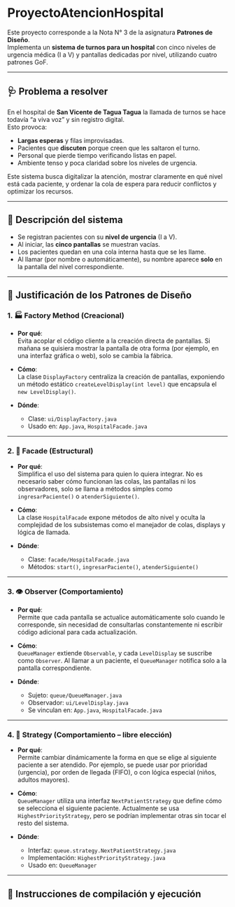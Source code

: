 # ProyectoAtencionHospital

Este proyecto corresponde a la Nota N° 3 de la asignatura **Patrones de Diseño**.  
Implementa un **sistema de turnos para un hospital** con cinco niveles de urgencia médica (I a V) y pantallas dedicadas por nivel, utilizando cuatro patrones GoF.

---

## 🩺 Problema a resolver

En el hospital de **San Vicente de Tagua Tagua** la llamada de turnos se hace todavía “a viva voz” y sin registro digital.  
Esto provoca:

- **Largas esperas** y filas improvisadas.  
- Pacientes que **discuten** porque creen que les saltaron el turno.  
- Personal que pierde tiempo verificando listas en papel.  
- Ambiente tenso y poca claridad sobre los niveles de urgencia.

Este sistema busca digitalizar la atención, mostrar claramente en qué nivel está cada paciente, y ordenar la cola de espera para reducir conflictos y optimizar los recursos.

---

## 🧠 Descripción del sistema

- Se registran pacientes con su **nivel de urgencia** (I a V).  
- Al iniciar, las **cinco pantallas** se muestran vacías.  
- Los pacientes quedan en una cola interna hasta que se les llame.  
- Al llamar (por nombre o automáticamente), su nombre aparece **solo** en la pantalla del nivel correspondiente.  

---

## 🧠 Justificación de los Patrones de Diseño

### 1. 🏭 Factory Method (Creacional)

- **Por qué**:  
  Evita acoplar el código cliente a la creación directa de pantallas. Si mañana se quisiera mostrar la pantalla de otra forma (por ejemplo, en una interfaz gráfica o web), solo se cambia la fábrica.

- **Cómo**:  
  La clase `DisplayFactory` centraliza la creación de pantallas, exponiendo un método estático `createLevelDisplay(int level)` que encapsula el `new LevelDisplay()`.

- **Dónde**:  
  - Clase: `ui/DisplayFactory.java`  
  - Usado en: `App.java`, `HospitalFacade.java`

---

### 2. 🧩 Facade (Estructural)

- **Por qué**:  
  Simplifica el uso del sistema para quien lo quiera integrar. No es necesario saber cómo funcionan las colas, las pantallas ni los observadores, solo se llama a métodos simples como `ingresarPaciente()` o `atenderSiguiente()`.

- **Cómo**:  
  La clase `HospitalFacade` expone métodos de alto nivel y oculta la complejidad de los subsistemas como el manejador de colas, displays y lógica de llamada.

- **Dónde**:  
  - Clase: `facade/HospitalFacade.java`  
  - Métodos: `start()`, `ingresarPaciente()`, `atenderSiguiente()`

---

### 3. 👁️ Observer (Comportamiento)

- **Por qué**:  
  Permite que cada pantalla se actualice automáticamente solo cuando le corresponde, sin necesidad de consultarlas constantemente ni escribir código adicional para cada actualización.

- **Cómo**:  
  `QueueManager` extiende `Observable`, y cada `LevelDisplay` se suscribe como `Observer`. Al llamar a un paciente, el `QueueManager` notifica solo a la pantalla correspondiente.

- **Dónde**:  
  - Sujeto: `queue/QueueManager.java`  
  - Observador: `ui/LevelDisplay.java`  
  - Se vinculan en: `App.java`, `HospitalFacade.java`

---

### 4. 🧠 Strategy (Comportamiento – libre elección)

- **Por qué**:  
  Permite cambiar dinámicamente la forma en que se elige al siguiente paciente a ser atendido. Por ejemplo, se puede usar por prioridad (urgencia), por orden de llegada (FIFO), o con lógica especial (niños, adultos mayores).

- **Cómo**:  
  `QueueManager` utiliza una interfaz `NextPatientStrategy` que define cómo se selecciona el siguiente paciente. Actualmente se usa `HighestPriorityStrategy`, pero se podrían implementar otras sin tocar el resto del sistema.

- **Dónde**:  
  - Interfaz: `queue.strategy.NextPatientStrategy.java`  
  - Implementación: `HighestPriorityStrategy.java`  
  - Usado en: `QueueManager`

---

## 🧪 Instrucciones de compilación y ejecución


